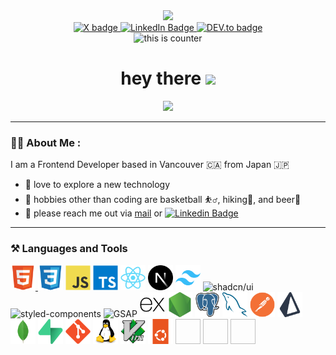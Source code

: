 <div id="header" align="center">
    <img src="https://i.giphy.com/media/v1.Y2lkPTc5MGI3NjExYXkxMHBwMmdwNnM2cmd3MGltdTMxbjg5bWtkbnQ2Z2hnYTEwbG5qbiZlcD12MV9pbnRlcm5hbF9naWZfYnlfaWQmY3Q9cw/jdPMeyv9rn0hZHh8n9/giphy.gif" width="100" />
    <div id="badge">
        <a href="https://twitter.com/Shuhei_Ota" target="_blank">
        <img src="https://img.shields.io/badge/x.com-black?logo=X&logoColor=white&style=for-the-badge" alt="X badge"/>
        </a>
        <a href="https://www.linkedin.com/in/shuhei-ota-994287289/" target="_blank">
        <img src="https://img.shields.io/badge/LinkedIn-blue?logo=linkedin&logoColor=white&style=for-the-badge" alt="LinkedIn Badge" />
        </a>
        <a href="https://dev.to/shoeheyot" target="_blank">
        <img src="https://img.shields.io/badge/dev.to-black?logo=dev.to&logoColor=white&style=for-the-badge" alt="DEV.to badge"/>
        </a>
    </div>
    <img src="https://komarev.com/ghpvc/?username=ShoeheyOt&style=flat-square&color=blue" alt="this is counter"/>
    <h1>hey there
    <img src="https://i.giphy.com/media/v1.Y2lkPTc5MGI3NjExOHZiNXd2NTFjMGJnamZ2aGd0cjVxbTI0d3F5dGd5bmY3YmZvcTlleCZlcD12MV9pbnRlcm5hbF9naWZfYnlfaWQmY3Q9cw/hvRJCLFzcasrR4ia7z/giphy.gif" width="30px"/>
    </h1>
</div>
<div align="center">
    <img src="https://i.giphy.com/media/v1.Y2lkPTc5MGI3NjExeWF5bm5pYTIydjlsYm91Z241Z3B0NXdiOTRqNGQ1NjQ0Z2hlN254NyZlcD12MV9pbnRlcm5hbF9naWZfYnlfaWQmY3Q9Zw/iIqmM5tTjmpOB9mpbn/giphy.gif"/>
</div>

---

### :man_technologist: About Me :

I am a Frontend Developer based in Vancouver :canada: from Japan :jp:

- :seedling: love to explore a new technology
- :tada: hobbies other than coding are basketball :basketball_man:, hiking:hiking_boot:, and beer:beers:
- :envelope_with_arrow: please reach me out via
  [mail](mailto:shuhei.ota.so@gmail.com) or [![Linkedin Badge](https://img.shields.io/badge/-ShoeheyOt-blue?style=flat&logo=Linkedin&logoColor=white)](https://www.linkedin.com/in/shuhei-ota-994287289/)

---

### :hammer_and_pick: Languages and Tools

<p>
<a href="https://developer.mozilla.org/en-US/docs/Web/HTML">
<img src="https://github.com/devicons/devicon/blob/master/icons/html5/html5-original.svg" title="html" alt="HTML" width="40" height="40"/>
</a>
<a><img src="https://github.com/devicons/devicon/blob/master/icons/css3/css3-original.svg" title="css" alt="CSS" width="40" height="40"/></a>
<a><img src="https://github.com/devicons/devicon/blob/master/icons/javascript/javascript-original.svg" title="Javascript" alt="Javascript" width="40" height="40"/></a>
<a><img src="https://github.com/devicons/devicon/blob/master/icons/typescript/typescript-original.svg" title="Typescript" alt="Typescript" width="40" height="40"/></a>
<a><img src="https://github.com/devicons/devicon/blob/master/icons/react/react-original.svg" title="React" alt="React" width="40" height="40"/></a>
<a><img src="https://github.com/devicons/devicon/blob/master/icons/nextjs/nextjs-original.svg" title="Nextjs" alt="Nextjs" width="40" height="40"/></a>
<a><img src="https://github.com/devicons/devicon/blob/master/icons/tailwindcss/tailwindcss-original.svg" title="TailwindCSS" alt="TailwindCSS" width="40" height="40"/></a>
<a><img src="https://cdn.simpleicons.org/shadcnui" title="shadcn/ui" alt="shadcn/ui" width="40" height="40"/></a>
<a><img src="https://cdn.simpleicons.org/styledcomponents" title="styled-components" alt="styled-components" width="40" height="40"/></a>
<a><img src="https://cdn.simpleicons.org/greensock" title="GSAP" alt="GSAP" width="40" height="40"/></a>
<a><img src="https://github.com/devicons/devicon/blob/master/icons/express/express-original.svg" title="expressjs" alt="expressjs" width="40" height="40"/></a>
<a><img src="https://github.com/devicons/devicon/blob/master/icons/nodejs/nodejs-original.svg" title="node-js" alt="node-js" width="40" height="40"/></a>
<a><img src="https://github.com/devicons/devicon/blob/master/icons/postgresql/postgresql-original.svg" title="postgreSQL" alt="postgreSQL" width="40" height="40"/></a>
<a><img src="https://github.com/devicons/devicon/blob/master/icons/mysql/mysql-original.svg" title="mysql" alt="mydql" width="40" height="40"/></a>
<a><img src="https://github.com/devicons/devicon/blob/master/icons/postman/postman-original.svg" title="postman" alt="postman" width="40" height="40"/></a>
<a><img src="https://github.com/devicons/devicon/blob/master/icons/prisma/prisma-original.svg" title="prisma" alt="prisma" width="40" height="40"/></a>
<a><img src="https://github.com/devicons/devicon/blob/master/icons/mongodb/mongodb-original.svg" title="mongoDB" alt="mongoDB" width="40" height="40"/></a>
<a><img src="https://github.com/devicons/devicon/blob/master/icons/supabase/supabase-original.svg" title="supabase" alt="supabase" width="40" height="40"/></a>
<a><img src="https://github.com/devicons/devicon/blob/master/icons/git/git-original.svg" title="git" alt="git" width="40" height="40"/></a>
<a><img src="https://github.com/devicons/devicon/blob/master/icons/linux/linux-original.svg" title="Linux" alt="Linux" width="40" height="40"/></a>
<a><img src="https://github.com/devicons/devicon/blob/master/icons/vim/vim-original.svg" title="VIM" alt="VIM" width="40" height="40"/></a>
<a><img src="https://github.com/devicons/devicon/blob/master/icons/ubuntu/ubuntu-original.svg" title="Ubuntsu" alt="Ubuntsu" width="40" height="40"/></a>
<a><img title="" alt="" width="40" height="40"/></a>
<a><img title="" alt="" width="40" height="40"/></a>
<a><img title="" alt="" width="40" height="40"/></a>

</p>

<!---
ShoeheyOt/ShoeheyOt is a ✨ special ✨ repository because its `README.md` (this file) appears on your GitHub profile.
You can click the Preview link to take a look at your changes.
--->
